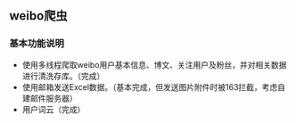 ## weibo爬虫

### 基本功能说明
+ 使用多线程爬取weibo用户基本信息、博文、关注用户及粉丝，并对相关数据进行清洗存库。（完成）
+ 使用邮箱发送Excel数据。（基本完成，但发送图片附件时被163拦截，考虑自建邮件服务器）
+ 用户词云（完成）

